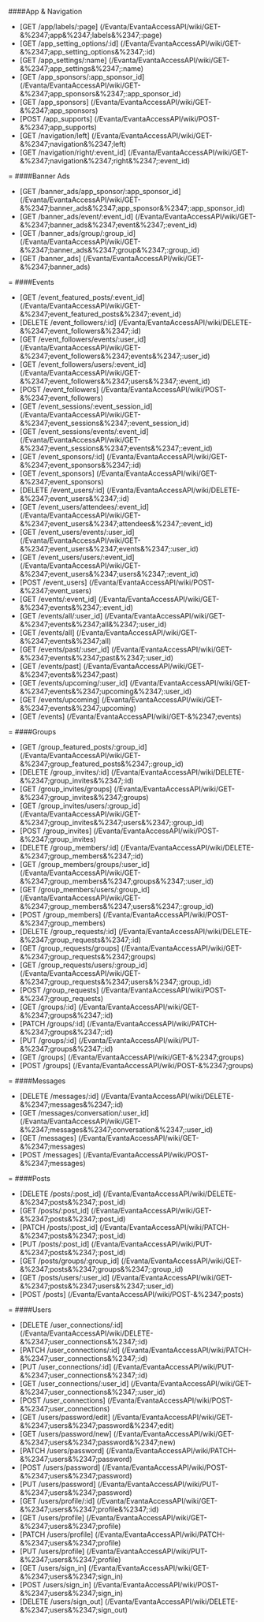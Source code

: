 ####App & Navigation
* [GET /app/labels/:page] (/Evanta/EvantaAccessAPI/wiki/GET-&%2347;app&%2347;labels&%2347;:page)
* [GET /app_setting_options/:id] (/Evanta/EvantaAccessAPI/wiki/GET-&%2347;app_setting_options&%2347;:id)
* [GET /app_settings/:name] (/Evanta/EvantaAccessAPI/wiki/GET-&%2347;app_settings&%2347;:name)
* [GET /app_sponsors/:app_sponsor_id] (/Evanta/EvantaAccessAPI/wiki/GET-&%2347;app_sponsors&%2347;:app_sponsor_id)
* [GET /app_sponsors] (/Evanta/EvantaAccessAPI/wiki/GET-&%2347;app_sponsors)
* [POST /app_supports] (/Evanta/EvantaAccessAPI/wiki/POST-&%2347;app_supports)
* [GET /navigation/left] (/Evanta/EvantaAccessAPI/wiki/GET-&%2347;navigation&%2347;left)
* [GET /navigation/right/:event_id] (/Evanta/EvantaAccessAPI/wiki/GET-&%2347;navigation&%2347;right&%2347;:event_id)

=
####Banner Ads
* [GET /banner_ads/app_sponsor/:app_sponsor_id] (/Evanta/EvantaAccessAPI/wiki/GET-&%2347;banner_ads&%2347;app_sponsor&%2347;:app_sponsor_id)
* [GET /banner_ads/event/:event_id] (/Evanta/EvantaAccessAPI/wiki/GET-&%2347;banner_ads&%2347;event&%2347;:event_id)
* [GET /banner_ads/group/:group_id] (/Evanta/EvantaAccessAPI/wiki/GET-&%2347;banner_ads&%2347;group&%2347;:group_id)
* [GET /banner_ads] (/Evanta/EvantaAccessAPI/wiki/GET-&%2347;banner_ads)

=
####Events
* [GET /event_featured_posts/:event_id] (/Evanta/EvantaAccessAPI/wiki/GET-&%2347;event_featured_posts&%2347;:event_id)
* [DELETE /event_followers/:id] (/Evanta/EvantaAccessAPI/wiki/DELETE-&%2347;event_followers&%2347;:id)
* [GET /event_followers/events/:user_id] (/Evanta/EvantaAccessAPI/wiki/GET-&%2347;event_followers&%2347;events&%2347;:user_id)
* [GET /event_followers/users/:event_id] (/Evanta/EvantaAccessAPI/wiki/GET-&%2347;event_followers&%2347;users&%2347;:event_id)
* [POST /event_followers] (/Evanta/EvantaAccessAPI/wiki/POST-&%2347;event_followers)
* [GET /event_sessions/:event_session_id] (/Evanta/EvantaAccessAPI/wiki/GET-&%2347;event_sessions&%2347;:event_session_id)
* [GET /event_sessions/events/:event_id] (/Evanta/EvantaAccessAPI/wiki/GET-&%2347;event_sessions&%2347;events&%2347;:event_id)
* [GET /event_sponsors/:id] (/Evanta/EvantaAccessAPI/wiki/GET-&%2347;event_sponsors&%2347;:id)
* [GET /event_sponsors] (/Evanta/EvantaAccessAPI/wiki/GET-&%2347;event_sponsors)
* [DELETE /event_users/:id] (/Evanta/EvantaAccessAPI/wiki/DELETE-&%2347;event_users&%2347;:id)
* [GET /event_users/attendees/:event_id] (/Evanta/EvantaAccessAPI/wiki/GET-&%2347;event_users&%2347;attendees&%2347;:event_id)
* [GET /event_users/events/:user_id] (/Evanta/EvantaAccessAPI/wiki/GET-&%2347;event_users&%2347;events&%2347;:user_id)
* [GET /event_users/users/:event_id] (/Evanta/EvantaAccessAPI/wiki/GET-&%2347;event_users&%2347;users&%2347;:event_id)
* [POST /event_users] (/Evanta/EvantaAccessAPI/wiki/POST-&%2347;event_users)
* [GET /events/:event_id] (/Evanta/EvantaAccessAPI/wiki/GET-&%2347;events&%2347;:event_id)
* [GET /events/all/:user_id] (/Evanta/EvantaAccessAPI/wiki/GET-&%2347;events&%2347;all&%2347;:user_id)
* [GET /events/all] (/Evanta/EvantaAccessAPI/wiki/GET-&%2347;events&%2347;all)
* [GET /events/past/:user_id] (/Evanta/EvantaAccessAPI/wiki/GET-&%2347;events&%2347;past&%2347;:user_id)
* [GET /events/past] (/Evanta/EvantaAccessAPI/wiki/GET-&%2347;events&%2347;past)
* [GET /events/upcoming/:user_id] (/Evanta/EvantaAccessAPI/wiki/GET-&%2347;events&%2347;upcoming&%2347;:user_id)
* [GET /events/upcoming] (/Evanta/EvantaAccessAPI/wiki/GET-&%2347;events&%2347;upcoming)
* [GET /events] (/Evanta/EvantaAccessAPI/wiki/GET-&%2347;events)

=
####Groups
* [GET /group_featured_posts/:group_id] (/Evanta/EvantaAccessAPI/wiki/GET-&%2347;group_featured_posts&%2347;:group_id)
* [DELETE /group_invites/:id] (/Evanta/EvantaAccessAPI/wiki/DELETE-&%2347;group_invites&%2347;:id)
* [GET /group_invites/groups] (/Evanta/EvantaAccessAPI/wiki/GET-&%2347;group_invites&%2347;groups)
* [GET /group_invites/users/:group_id] (/Evanta/EvantaAccessAPI/wiki/GET-&%2347;group_invites&%2347;users&%2347;:group_id)
* [POST /group_invites] (/Evanta/EvantaAccessAPI/wiki/POST-&%2347;group_invites)
* [DELETE /group_members/:id] (/Evanta/EvantaAccessAPI/wiki/DELETE-&%2347;group_members&%2347;:id)
* [GET /group_members/groups/:user_id] (/Evanta/EvantaAccessAPI/wiki/GET-&%2347;group_members&%2347;groups&%2347;:user_id)
* [GET /group_members/users/:group_id] (/Evanta/EvantaAccessAPI/wiki/GET-&%2347;group_members&%2347;users&%2347;:group_id)
* [POST /group_members] (/Evanta/EvantaAccessAPI/wiki/POST-&%2347;group_members)
* [DELETE /group_requests/:id] (/Evanta/EvantaAccessAPI/wiki/DELETE-&%2347;group_requests&%2347;:id)
* [GET /group_requests/groups] (/Evanta/EvantaAccessAPI/wiki/GET-&%2347;group_requests&%2347;groups)
* [GET /group_requests/users/:group_id] (/Evanta/EvantaAccessAPI/wiki/GET-&%2347;group_requests&%2347;users&%2347;:group_id)
* [POST /group_requests] (/Evanta/EvantaAccessAPI/wiki/POST-&%2347;group_requests)
* [GET /groups/:id] (/Evanta/EvantaAccessAPI/wiki/GET-&%2347;groups&%2347;:id)
* [PATCH /groups/:id] (/Evanta/EvantaAccessAPI/wiki/PATCH-&%2347;groups&%2347;:id)
* [PUT /groups/:id] (/Evanta/EvantaAccessAPI/wiki/PUT-&%2347;groups&%2347;:id)
* [GET /groups] (/Evanta/EvantaAccessAPI/wiki/GET-&%2347;groups)
* [POST /groups] (/Evanta/EvantaAccessAPI/wiki/POST-&%2347;groups)

=
####Messages
* [DELETE /messages/:id] (/Evanta/EvantaAccessAPI/wiki/DELETE-&%2347;messages&%2347;:id)
* [GET /messages/conversation/:user_id] (/Evanta/EvantaAccessAPI/wiki/GET-&%2347;messages&%2347;conversation&%2347;:user_id)
* [GET /messages] (/Evanta/EvantaAccessAPI/wiki/GET-&%2347;messages)
* [POST /messages] (/Evanta/EvantaAccessAPI/wiki/POST-&%2347;messages)

=
####Posts
* [DELETE /posts/:post_id] (/Evanta/EvantaAccessAPI/wiki/DELETE-&%2347;posts&%2347;:post_id)
* [GET /posts/:post_id] (/Evanta/EvantaAccessAPI/wiki/GET-&%2347;posts&%2347;:post_id)
* [PATCH /posts/:post_id] (/Evanta/EvantaAccessAPI/wiki/PATCH-&%2347;posts&%2347;:post_id)
* [PUT /posts/:post_id] (/Evanta/EvantaAccessAPI/wiki/PUT-&%2347;posts&%2347;:post_id)
* [GET /posts/groups/:group_id] (/Evanta/EvantaAccessAPI/wiki/GET-&%2347;posts&%2347;groups&%2347;:group_id)
* [GET /posts/users/:user_id] (/Evanta/EvantaAccessAPI/wiki/GET-&%2347;posts&%2347;users&%2347;:user_id)
* [POST /posts] (/Evanta/EvantaAccessAPI/wiki/POST-&%2347;posts)

=
####Users
* [DELETE /user_connections/:id] (/Evanta/EvantaAccessAPI/wiki/DELETE-&%2347;user_connections&%2347;:id)
* [PATCH /user_connections/:id] (/Evanta/EvantaAccessAPI/wiki/PATCH-&%2347;user_connections&%2347;:id)
* [PUT /user_connections/:id] (/Evanta/EvantaAccessAPI/wiki/PUT-&%2347;user_connections&%2347;:id)
* [GET /user_connections/:user_id] (/Evanta/EvantaAccessAPI/wiki/GET-&%2347;user_connections&%2347;:user_id)
* [POST /user_connections] (/Evanta/EvantaAccessAPI/wiki/POST-&%2347;user_connections)
* [GET /users/password/edit] (/Evanta/EvantaAccessAPI/wiki/GET-&%2347;users&%2347;password&%2347;edit)
* [GET /users/password/new] (/Evanta/EvantaAccessAPI/wiki/GET-&%2347;users&%2347;password&%2347;new)
* [PATCH /users/password] (/Evanta/EvantaAccessAPI/wiki/PATCH-&%2347;users&%2347;password)
* [POST /users/password] (/Evanta/EvantaAccessAPI/wiki/POST-&%2347;users&%2347;password)
* [PUT /users/password] (/Evanta/EvantaAccessAPI/wiki/PUT-&%2347;users&%2347;password)
* [GET /users/profile/:id] (/Evanta/EvantaAccessAPI/wiki/GET-&%2347;users&%2347;profile&%2347;:id)
* [GET /users/profile] (/Evanta/EvantaAccessAPI/wiki/GET-&%2347;users&%2347;profile)
* [PATCH /users/profile] (/Evanta/EvantaAccessAPI/wiki/PATCH-&%2347;users&%2347;profile)
* [PUT /users/profile] (/Evanta/EvantaAccessAPI/wiki/PUT-&%2347;users&%2347;profile)
* [GET /users/sign_in] (/Evanta/EvantaAccessAPI/wiki/GET-&%2347;users&%2347;sign_in)
* [POST /users/sign_in] (/Evanta/EvantaAccessAPI/wiki/POST-&%2347;users&%2347;sign_in)
* [DELETE /users/sign_out] (/Evanta/EvantaAccessAPI/wiki/DELETE-&%2347;users&%2347;sign_out)